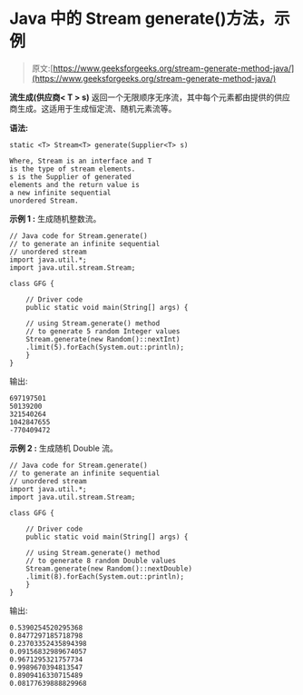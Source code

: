 # Java 中的 Stream generate()方法，示例

> 原文:[https://www.geeksforgeeks.org/stream-generate-method-java/](https://www.geeksforgeeks.org/stream-generate-method-java/)

**流生成(供应商< **T** > s)** 返回一个无限顺序无序流，其中每个元素都由提供的供应商生成。这适用于生成恒定流、随机元素流等。

**语法:**

```
static <T> Stream<T> generate(Supplier<T> s)

Where, Stream is an interface and T
is the type of stream elements.
s is the Supplier of generated 
elements and the return value is
a new infinite sequential
unordered Stream.

```

**示例 1 :** 生成随机整数流。

```
// Java code for Stream.generate()
// to generate an infinite sequential
// unordered stream
import java.util.*;
import java.util.stream.Stream;

class GFG {

    // Driver code
    public static void main(String[] args) {

    // using Stream.generate() method 
    // to generate 5 random Integer values
    Stream.generate(new Random()::nextInt)
    .limit(5).forEach(System.out::println); 
    }
}
```

输出:

```
697197501
50139200
321540264
1042847655
-770409472

```

**示例 2 :** 生成随机 Double 流。

```
// Java code for Stream.generate()
// to generate an infinite sequential
// unordered stream
import java.util.*;
import java.util.stream.Stream;

class GFG {

    // Driver code
    public static void main(String[] args) {

    // using Stream.generate() method 
    // to generate 8 random Double values
    Stream.generate(new Random()::nextDouble)
    .limit(8).forEach(System.out::println); 
    }
}
```

输出:

```
0.5390254520295368
0.8477297185718798
0.23703352435894398
0.09156832989674057
0.9671295321757734
0.9989670394813547
0.8909416330715489
0.08177639888829968

```
